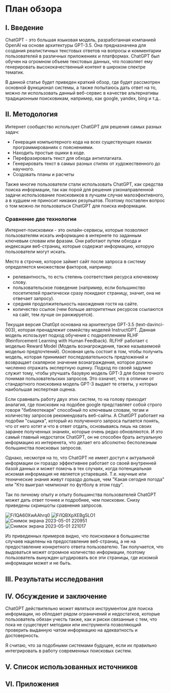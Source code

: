# План обзора

## I. Введение

ChatGPT - это большая языковая модель, разработанная компанией OpenAI на основе архитектуры GPT-3.5. Она предназначена для создания реалистичных текстовых ответов на вопросы и комментарии пользователей в различных приложениях и платформах. ChatGPT был обучен на огромном объеме текстовых данных, что позволяет ему генерировать высококачественный контент в широком спектре тематик.

В данной статье будет приведен краткий обзор, где будет рассмотрен основной функционал системы, а также попытаюсь дать ответ на то, можно ли использовать данный веб-сервис в качестве альтернативы традиционным поисковикам, например, как google, yandex, bing и т.д..

## II. Методология

Интернет сообщество использует ChatGPT для решения самых разных задач:

- Генерация компьютерного кода на всех существующих языках программированиях с пояснениями.
- Находить простые ошики в коде.
- Перефразировать текст для обхода антиплагиата.
- Генерировать текст в самых разных стилях от художественного до научного.
- Создовать планы и расчеты

Также многие пользователи стали использовать ChatGPT, как средства поиска информации, так как порой для решения узконаправленной задачи использование поисковиков в лучшем случае малоэфективного, а в худшем не приносит никаких резульатов. Поэтому поставлен вопрос о том можно ли пользоваться ChatGPT для поиска информации.

### Сравнение две технологии

Интернет-поисковики - это онлайн-сервисы, которые позволяют пользователям искать информацию в интернете по заданным ключевым словам или фразам. Они работают путем обхода и индексации веб-страниц, которые содержат информацию, которую пользователи могут искать. 

Место в строчке, которое займет сайт после запроса в систему определяется множеством факторов, например:
- релевантность, то есть степень соответствия ресурса ключевому слову.
- пользовательское поведение (например, если большинство посетителей практически сразу покидают страницу, значит, она не отвечает запросу).
- средняя продолжительность нахождения гостя на сайте.
- количество ссылок (чем больше авторитетных ресурсов ссылаются на сайт, тем лучше он ранжируется).

Текущая версия ChatGpt основана на архитектуре GPT-3.5 (text-davinci-003), которая пренадлежит семейству моделей InstructGPT. Данная модель испозьзует подход обучения с подкреплением RLHF (Reinforcement Learning with Human Feedback). RLFHF работает с моделью Reward Model (Модель вознагрождения, также называемоей моделью предпочтений). Основная цель состоит в том, чтобы получить модель, которая принимает последовательность предложений и возвращает скалярное значение вознаграждения, которое должно численно отражать экспертную оценку. Подход по своей задумке служит тому, чтобы улучшать базувую модель GPT-3 для более точного понимая пользовательских запросов. Это означет, что в отличии от стандартного поисковика модель GPT-3 выдает те ответы, у которых наибольшая экспертная оценка.

Если сравнвать работу двух этих систем, то на голову приходит аналагия, где поисковик на подобее google представляет собой строго говоря "библеотекаря" способный по ключевым словам, тегам и количеству запросов рекомендовать веб-сайты. А ChatGPT работает на подобии "cыщика", который из полученного запроса пытается понять, что от него хотят и что в ответ отдать, основываясь лишь на своих заранее полученных знаниях, которые очень редко обновляются. И это самый главный недостаток ChatGPT, он не способен брать актуальную информацию из интеренета, что делает его абсолютно бесполезным большинства поисковых запросов.

Однако, несмотря на то, что ChatGPT не имеет доступ к актуальной информации он гораздо эффективнее работает со своей внутренней базой данных и может помочь в тех случаях, когда потенциальная искомая информация не является устаревшей. Т.е. научные или технические знания живут гораздо дольше, чем "Какая сегодня погода" или "Кто выиграл чемпионат по футболу в этом году".

Так по личному опыту и опыту большинства пользователей ChatGPT может дать ответ точнее и подробнее, чем поисковик. Снизу приведены скриншоты сравнения запросов. 

![Fi1QA60XwAAhrq0](https://user-images.githubusercontent.com/84016890/235512793-1b58fb42-8ce2-4cc4-b1fe-5728341ec4f3.jpg)
![Fi1QBXpXEBg5LO1](https://user-images.githubusercontent.com/84016890/235512882-a4ec8c65-7fb1-4168-8905-d7f9337acd9e.jpg)
![Снимок экрана 2023-05-01 220951](https://user-images.githubusercontent.com/84016890/235513335-3e49df2a-c5dd-449d-ae34-98e08b826063.png)
![Снимок экрана 2023-05-01 221017](https://user-images.githubusercontent.com/84016890/235513338-e902d094-830e-4506-bf88-ef36d037e69f.png)

Из приведенных примеров видно, что поисковики в большинстве случаев нацелены на предоставление веб-страниц, а не на предоставление конкретного ответа пользователю. Так получается, что выдоваться может огромное количество информации, поэтому пользователь вынужден штудировать все эти страницы, где искомой информации может и не быть.

## III. Результаты исследования



## IV. Обсуждение и заключение

ChatGPT действительно может являться инструментом для поиска информации, но облодает рядом ограничений и недостатков, которые пользователь обязан учесть также, как и риски связанные с тем, что пока не существует методики или инструмента позволяющий проверить выданную чатом информацию на адекватность и достоверность. 

Я считаю, что за подобными системами будущее, если их правильно интегрировать в работу современных поисковых систем.

## V. Список использованных источников


## VI. Приложения
